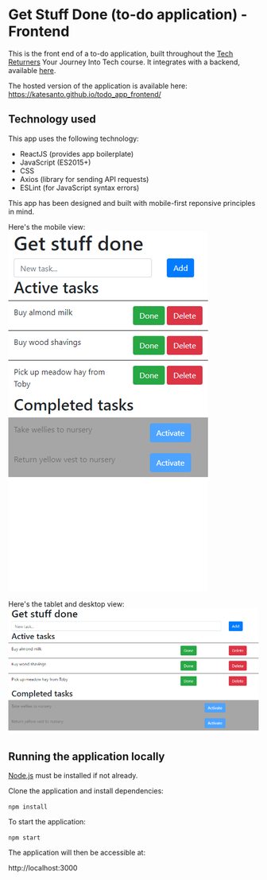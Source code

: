 # Get Stuff Done (to-do application) - Frontend

This is the front end of a to-do application, built throughout the [Tech Returners](https://www.techreturners.com/) Your Journey Into Tech course. It integrates with a backend, available [here](https://github.com/KateSanto/todo_app_backend).

The hosted version of the application is available here: https://katesanto.github.io/todo_app_frontend/

## Technology used

This app uses the following technology:

* ReactJS (provides app boilerplate)
* JavaScript (ES2015+)
* CSS
* Axios (library for sending API requests)
* ESLint (for JavaScript syntax errors)

This app has been designed and built with mobile-first reponsive principles in mind.

Here's the mobile view:
![Get Stuff Done mobile](Documents\Mobile%20view.PNG "Mobile view")


Here's the tablet and desktop view:
![Get Stuff Done desktop](./Documents/Tablet%20and%20desktop%20view.PNG "Tablet and desktop view")

## Running the application locally

[Node.js](https://nodejs.org/en/) must be installed if not already.

Clone the application and install dependencies:

`npm install`

To start the application:

`npm start`

The application will then be accessible at:

http://localhost:3000
